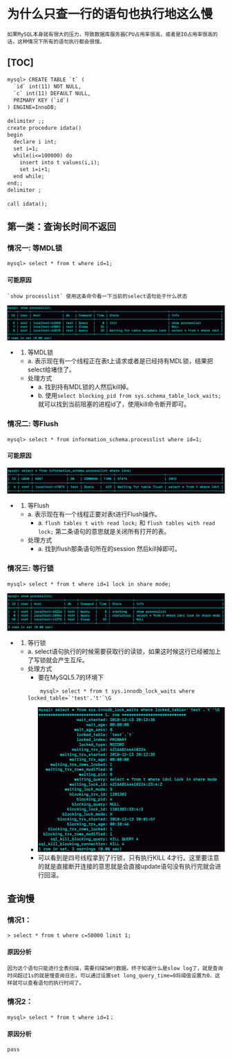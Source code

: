 # 为什么只查一行的语句也执行地这么慢
    如果MySQL本身就有很大的压力，导致数据库服务器CPU占用率很高，或者是IO占用率很高的话，这种情况下所有的语句执行都会很慢。

[TOC]
-------------------------------------
```mysql
mysql> CREATE TABLE `t` (
  `id` int(11) NOT NULL,
  `c` int(11) DEFAULT NULL,
  PRIMARY KEY (`id`)
) ENGINE=InnoDB;

delimiter ;;
create procedure idata()
begin
  declare i int;
  set i=1;
  while(i<=100000) do
    insert into t values(i,i);
    set i=i+1;
  end while;
end;;
delimiter ;

call idata();
```

## 第一类：查询长时间不返回

### 情况一: 等MDL锁
```mysql
mysql> select * from t where id=1;
```

#### 可能原因
    `show processlist` 使用这条命令看一下当前的select语句处于什么状态
![](../statics/show_processlist.png)
+ 1. 等MDL锁
    + a. 表示现在有一个线程正在表t上请求或者是已经持有MDL锁，结果把select给堵住了。
    + 处理方式
        + a. 找到持有MDL锁的人然后kill掉。
        + b. 使用`select blocking_pid from sys.schema_table_lock_waits;`就可以找到当前阻塞的进程id了，使用kill命令断开即可。

### 情况二: 等Flush
```mysql
mysql> select * from information_schema.processlist where id=1;
```
#### 可能原因
![](../statics/wait_flush.png)
+ 1. 等Flush
    + a. 表示现在有一个线程正要对表t进行Flush操作。
        + a. `flush tables t with read lock;` 和 `flush tables with read lock;` 第二条语句的意思就是关闭所有打开的表。
    + 处理方式
        + a. 找到flush那条语句所在的session 然后kill掉即可。

### 情况三: 等行锁
```mysql
mysql> select * from t where id=1 lock in share mode; 
```
![](../statics/等行锁.png)
+ 1. 等行锁
    + a. select语句执行的时候需要获取行的读锁，如果这时候这行已经被加上了写锁就会产生互斥。
    + 处理方式
        + 要在MySQL5.7的环境下
        ```mysql
            mysql> select * from t sys.innodb_lock_waits where locked_table=`'test'.'t'`\G
        ```
        + ![](../statics/检查谁使用了行锁.png)
        + 可以看到是四号线程拿到了行锁，只有执行KILL 4才行。这里要注意的就是直接断开连接的意思就是会直接update语句没有执行完就会进行回滚。



## 查询慢

### 情况1：
```mysql5
> select * from t where c=50000 limit 1;
```
#### 原因分析
    因为这个语句只能进行全表扫描，需要扫描5W行数据。终于知道什么是slow log了，就是查询时间超过1s的就是慢查询日志，可以通过设置set long_query_time=0将阈值设置为0，这样就可以查看语句的执行时间了。

### 情况2：
```mysql
mysql> select * from t where id=1；
```
#### 原因分析
    pass 
